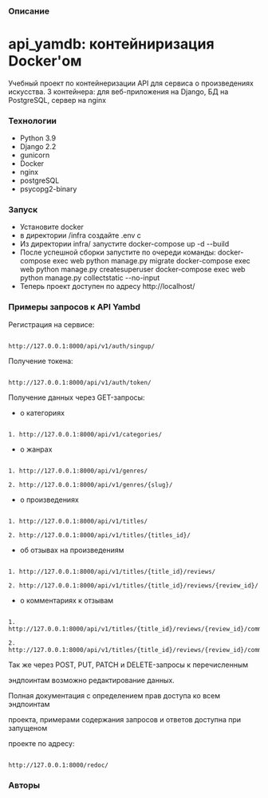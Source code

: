 ### Описание 
# api_yamdb: контейниризация Docker'ом 
Учебный проект по контейнеризации API для сервиса о произведениях искусства. 
3 контейнера: для веб-приложения на Django, БД на PostgreSQL, сервер на nginx

 
### Технологии 

- Python 3.9 
- Django 2.2 
- gunicorn
- Docker
- nginx
- postgreSQL
- psycopg2-binary

### Запуск 

- Установите docker 
- в директории /infra создайте .env с 
- Из директории infra/ запустите docker-compose up -d --build 
- После успешной сборки запустите по очереди команды: 
    docker-compose exec web python manage.py migrate
    docker-compose exec web python manage.py createsuperuser
    docker-compose exec web python manage.py collectstatic --no-input 
- Теперь проект доступен по адресу http://localhost/
 

### Примеры запросов к API Yambd 

Регистрация на сервисе:  

``` 

http://127.0.0.1:8000/api/v1/auth/singup/ 

``` 

Получение токена:  

``` 

http://127.0.0.1:8000/api/v1/auth/token/ 

``` 

Получение данных через GET-запросы:  

 

- о категориях 

``` 

1. http://127.0.0.1:8000/api/v1/categories/ 

``` 

- о жанрах 

``` 

1. http://127.0.0.1:8000/api/v1/genres/ 

2. http://127.0.0.1:8000/api/v1/genres/{slug}/ 

``` 

- о произведениях 

``` 

1. http://127.0.0.1:8000/api/v1/titles/ 

2. http://127.0.0.1:8000/api/v1/titles/{titles_id}/ 

``` 

- об отзывах на произведениям 

``` 

1. http://127.0.0.1:8000/api/v1/titles/{title_id}/reviews/ 

2. http://127.0.0.1:8000/api/v1/titles/{title_id}/reviews/{review_id}/ 

``` 

- о комментариях к отзывам 

``` 

1. http://127.0.0.1:8000/api/v1/titles/{title_id}/reviews/{review_id}/comments/ 

2. http://127.0.0.1:8000/api/v1/titles/{title_id}/reviews/{review_id}/comments/{comment_id}/ 

``` 

Так же через POST, PUT, PATCH и DELETE-запросы к перечисленным  

эндпоинтам возможно редактирование данных. 

 

Полная документация с определением прав доступа ко всем эндпоинтам  

проекта, примерами содержания запросов и ответов доступна при запущеном  

проекте по адресу:  

``` 

http://127.0.0.1:8000/redoc/ 

``` 

### Авторы 